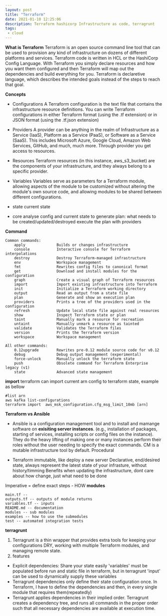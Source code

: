```yaml
---
layout: post
title: "Terraform"
date: 2021-01-10 12:25:06
description: Terraform hashicorp Infrastructure as code, terragrunt
tags:
 - cloud
---
```


**What is Terraform**
Terraform is an open source command line tool that can be used to provision any kind of infrastructure on dozens of different platforms and services. Terraform code is written in HCL or the HashiCorp Config Language.
With Terraform you simply declare resources and how you want them configured and then Terraform will map out the dependencies and build everything for you.
Terraform is declaretive language, which describes the intended goals instead of the steps to reach that goal.

**Concepts**

- Configurations
A Terraform configuration is the text file that contains the infrastructure resource definitions. You can write Terraform configurations in either Terraform format (using the .tf extension) or in JSON format (using the .tf.json extension)

- Providers
A provider can be anything in the realm of Infrastructure as a Service (IaaS), Platform as a Service (PaaS), or Software as a Service (SaaS). This includes Microsoft Azure, Google Cloud, Amazon Web Services, GitHub, and much, much more. Through provider you get access to resources.

- Resources
Terraform resources (in this instance, aws_s3_bucket) are the components of your infrastructure, and they always belong to a specific provider.

- Variables
Variables serve as parameters for a Terraform module, allowing aspects of the module to be customized without altering the module's own source code, and allowing modules to be shared between different configurations.

- state
current state
- core
analyse config and current state to generate plan: what needs to be created/updated/destroyed
execute the plan with providers

**Command**
```
Common commands:
    apply              Builds or changes infrastructure
    console            Interactive console for Terraform interpolations
    destroy            Destroy Terraform-managed infrastructure
    env                Workspace management
    fmt                Rewrites config files to canonical format
    get                Download and install modules for the configuration
    graph              Create a visual graph of Terraform resources
    import             Import existing infrastructure into Terraform
    init               Initialize a Terraform working directory
    output             Read an output from a state file
    plan               Generate and show an execution plan
    providers          Prints a tree of the providers used in the configuration
    refresh            Update local state file against real resources
    show               Inspect Terraform state or plan
    taint              Manually mark a resource for recreation
    untaint            Manually unmark a resource as tainted
    validate           Validates the Terraform files
    version            Prints the Terraform version
    workspace          Workspace management

All other commands:
    0.12upgrade        Rewrites pre-0.12 module source code for v0.12
    debug              Debug output management (experimental)
    force-unlock       Manually unlock the terraform state
    push               Obsolete command for Terraform Enterprise legacy (v1)
    state              Advanced state management
```
**import**
terraform can import current arn config to terraform state, example as bellow
```
#list arn
aws kafka list-configurations
terraform import  aws_msk_configuration.cfg_msg_limit_10mb [arn]
```
**Terraform vs Ansible**
- Ansible 
is a configuration management tool and to install and mamange software on **exisiting server instances**. (e.g., installation of packages, starting of services, installing scripts or config files on the instance). They do the heavy lifting of making one or many instances perform their roles without the user needing to specify the exact commands.
CM is a mutable infrastructure tool by default.
Procedural

- Terraform
immutable, like deploy a new server
Declarative, end/desired state,  always represent the latest state of your infrasture, without history/timming
Benefits when updating the infrastructure, dont care about how change, just what need to be done

Imperative = define exact steps - HOW
**modules**
```
main.tf -- 
outputs.tf -- outputs of module returns
variables.tf -- inputs
README.md -- documentation
modules -- sub modules
examples -- how to use the submodules
test -- automated integration tests
```

**terragrunt**
1. Terragrunt is a thin wrapper that provides extra tools for keeping your configurations DRY, working with multiple Terraform modules, and managing remote state.
2. features
- Explicit dependencies: Share your state easily
'variables' must be populated before run and static file in terraform, but in terragrunt 'input' can be used to dynamically supply these variables
- Terragrunt dependencies only define their state configuration once.
In Terraform, I have to define the dependencies and then, in every single module that requires them(repeatedly)
- Terragrunt applies dependencies in their implied order.
Terragrunt creates a dependency tree, and runs all commands in the proper order such that all necessary dependencies are available at execution time.
